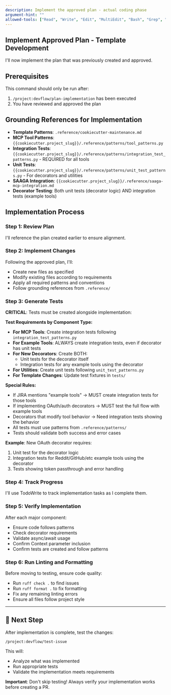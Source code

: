 ```yaml
---
description: Implement the approved plan - actual coding phase
argument-hint: ""
allowed-tools: ["Read", "Write", "Edit", "MultiEdit", "Bash", "Grep", "Glob", "TodoWrite"]
---
```


## Implement Approved Plan - Template Development

I'll now implement the plan that was previously created and approved.

## Prerequisites
This command should only be run after:
1. `/project:devflow/plan-implementation` has been executed
2. You have reviewed and approved the plan

## Grounding References for Implementation
- **Template Patterns**: `.reference/cookiecutter-maintenance.md`
- **MCP Tool Patterns**: `{{cookiecutter.project_slug}}/.reference/patterns/tool_patterns.py`
- **Integration Tests**: `{{cookiecutter.project_slug}}/.reference/patterns/integration_test_patterns.py` - REQUIRED for all tools
- **Unit Tests**: `{{cookiecutter.project_slug}}/.reference/patterns/unit_test_patterns.py` - For decorators and utilities
- **SAAGA Integration**: `{{cookiecutter.project_slug}}/.reference/saaga-mcp-integration.md`
- **Decorator Testing**: Both unit tests (decorator logic) AND integration tests (example tools)

## Implementation Process

### Step 1: Review Plan
I'll reference the plan created earlier to ensure alignment.

### Step 2: Implement Changes
Following the approved plan, I'll:
- Create new files as specified
- Modify existing files according to requirements  
- Apply all required patterns and conventions
- Follow grounding references from `.reference/`

### Step 3: Generate Tests
**CRITICAL**: Tests must be created alongside implementation:

**Test Requirements by Component Type:**
- **For MCP Tools**: Create integration tests following `integration_test_patterns.py`
- **For Example Tools**: ALWAYS create integration tests, even if decorator has unit tests
- **For New Decorators**: Create BOTH:
  - Unit tests for the decorator itself
  - Integration tests for any example tools using the decorator
- **For Utilities**: Create unit tests following `unit_test_patterns.py`
- **For Template Changes**: Update test fixtures in `tests/`

**Special Rules:**
- If JIRA mentions "example tools" → MUST create integration tests for those tools
- If implementing OAuth/auth decorators → MUST test the full flow with example tools
- Decorators that modify tool behavior → Need integration tests showing the behavior
- All tests must use patterns from `.reference/patterns/`
- Tests should validate both success and error cases

**Example**: New OAuth decorator requires:
1. Unit test for the decorator logic
2. Integration tests for Reddit/GitHub/etc example tools using the decorator
3. Tests showing token passthrough and error handling

### Step 4: Track Progress
I'll use TodoWrite to track implementation tasks as I complete them.

### Step 5: Verify Implementation
After each major component:
- Ensure code follows patterns
- Check decorator requirements
- Validate async/await usage
- Confirm Context parameter inclusion
- Confirm tests are created and follow patterns

### Step 6: Run Linting and Formatting
Before moving to testing, ensure code quality:
- Run `ruff check .` to find issues
- Run `ruff format .` to fix formatting
- Fix any remaining linting errors
- Ensure all files follow project style

---

## 🔄 Next Step

After implementation is complete, test the changes:

```
/project:devflow/test-issue
```

This will:
- Analyze what was implemented
- Run appropriate tests
- Validate the implementation meets requirements

**Important**: Don't skip testing! Always verify your implementation works before creating a PR.
